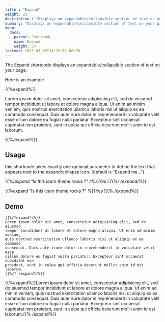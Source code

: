 ```yaml
---
title : "Expand"
weight: 23
description : "Displays an expandable/collapsible section of text on your page."
summary: "Displays an expandable/collapsible section of text on your page."
menu:
  docs:
    parent: Shortcode
    name: Expand
    weight: 34
lastmod: 2017-03-03T14:15:59-06:00
---
```


The Expand shortcode displays an expandable/collapsible section of text on your page.

Here is an example

{{%expand%}}

Lorem ipsum dolor sit amet, consectetur adipisicing elit, sed do eiusmod
tempor incididunt ut labore et dolore magna aliqua. Ut enim ad minim veniam,
quis nostrud exercitation ullamco laboris nisi ut aliquip ex ea commodo
consequat. Duis aute irure dolor in reprehenderit in voluptate velit esse
cillum dolore eu fugiat nulla pariatur. Excepteur sint occaecat cupidatat non
proident, sunt in culpa qui officia deserunt mollit anim id est laborum.

{{%/expand%}}


## Usage

this shortcode takes exactly one optional parameter to define the text that appears next to the expand/collapse icon. (default is "Expand me...")

{{%/*expand "Is this learn theme rocks ?" */%}}Yes !.{{%/* /expand*/%}}

{{%expand "Is this learn theme rocks ?" %}}Yes !{{% /expand%}}

## Demo

	{{%/*expand*/%}}
	Lorem ipsum dolor sit amet, consectetur adipisicing elit, sed do eiusmod
	tempor incididunt ut labore et dolore magna aliqua. Ut enim ad minim veniam,
	quis nostrud exercitation ullamco laboris nisi ut aliquip ex ea commodo
	consequat. Duis aute irure dolor in reprehenderit in voluptate velit esse
	cillum dolore eu fugiat nulla pariatur. Excepteur sint occaecat cupidatat non
	proident, sunt in culpa qui officia deserunt mollit anim id est laborum.
	{{%/* /expand*/%}}


{{%expand%}}Lorem ipsum dolor sit amet, consectetur adipisicing elit, sed do eiusmod
tempor incididunt ut labore et dolore magna aliqua. Ut enim ad minim veniam,
quis nostrud exercitation ullamco laboris nisi ut aliquip ex ea commodo
consequat. Duis aute irure dolor in reprehenderit in voluptate velit esse
cillum dolore eu fugiat nulla pariatur. Excepteur sint occaecat cupidatat non
proident, sunt in culpa qui officia deserunt mollit anim id est laborum.{{% /expand%}}